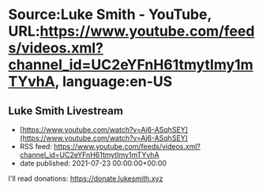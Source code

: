 # Source:Luke Smith - YouTube, URL:https://www.youtube.com/feeds/videos.xml?channel_id=UC2eYFnH61tmytImy1mTYvhA, language:en-US

## Luke Smith Livestream
 - [https://www.youtube.com/watch?v=Aj6-ASqhSEY](https://www.youtube.com/watch?v=Aj6-ASqhSEY)
 - RSS feed: https://www.youtube.com/feeds/videos.xml?channel_id=UC2eYFnH61tmytImy1mTYvhA
 - date published: 2021-07-23 00:00:00+00:00

I'll read donations: https://donate.lukesmith.xyz

